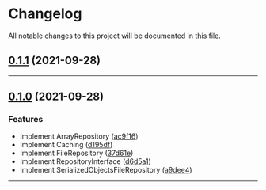 <!--- BEGIN HEADER -->
# Changelog

All notable changes to this project will be documented in this file.
<!--- END HEADER -->

## [0.1.1](https://github.com/RiktaD/repository/compare/v0.1.0...v0.1.1) (2021-09-28)
---

## [0.1.0](https://github.com/RiktaD/repository/compare/v0.0.0...v0.1.0) (2021-09-28)
### Features

* Implement ArrayRepository ([ac9f16](https://github.com/RiktaD/repository/commit/ac9f163ccf115fa2a9652b4b911cbfef80664668))
* Implement Caching ([d195df](https://github.com/RiktaD/repository/commit/d195df895f46fb7dc31edf949d477a1759b5b340))
* Implement FileRepository ([37d61e](https://github.com/RiktaD/repository/commit/37d61ebe6dd9db53d6a43d496a33b12ea0324920))
* Implement RepositoryInterface ([d6d5a1](https://github.com/RiktaD/repository/commit/d6d5a19a4066eae69d37185e3d1acfd3ed6087ae))
* Implement SerializedObjectsFileRepository ([a9dee4](https://github.com/RiktaD/repository/commit/a9dee4e8327770ebab09260e856da2cf8e54afb0))

---

